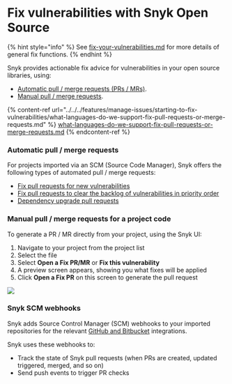# Fix vulnerabilities with Snyk Open Source

{% hint style="info" %}
See [fix-your-vulnerabilities.md](../../../features/manage-issues/starting-to-fix-vulnerabilities/fix-your-vulnerabilities.md "mention") for more details of general fix functions.
{% endhint %}

Snyk provides actionable fix advice for vulnerabilities in your open source libraries, using:

* [Automatic pull / merge requests (PRs / MRs)](./#automatic-pull-merge-requests).
* [Manual pull / merge requests](./#manual-pull-merge-requests-for-a-project-code).

{% content-ref url="../../../features/manage-issues/starting-to-fix-vulnerabilities/what-languages-do-we-support-fix-pull-requests-or-merge-requests.md" %}
[what-languages-do-we-support-fix-pull-requests-or-merge-requests.md](../../../features/manage-issues/starting-to-fix-vulnerabilities/what-languages-do-we-support-fix-pull-requests-or-merge-requests.md)
{% endcontent-ref %}

### **Automatic pull / merge requests**

For projects imported via an SCM (Source Code Manager), Snyk offers the following types of automated pull / merge requests:

* [Fix pull requests for new vulnerabilities](https://docs.snyk.io/snyk-open-source/open-source-basics/fix-pull-requests-for-new-vulnerabilities)
* [Fix pull requests to clear the backlog of vulnerabilities in priority order](fix-pull-requests-for-known-vulnerabilities-backlog.md)
* [Dependency upgrade pull requests](https://docs.snyk.io/snyk-open-source/dependency-management/upgrading-dependencies-with-automatic-prs)

### Manual pull / merge requests for a project code

To generate a PR / MR directly from your project, using the Snyk UI:

1. Navigate to your project from the project list
2. Select the file
3. Select **Open a Fix PR/MR** or **Fix this vulnerability**
4. A preview screen appears, showing you what fixes will be applied
5. Click **Open a Fix PR** on this screen to generate the pull request

![](../../../.gitbook/assets/image18.png)

### Snyk SCM webhooks

Snyk adds Source Control Manager (SCM) webhooks to your imported repositories for the relevant [GitHub and Bitbucket](../../../integrations/git-repository-scm-integrations/) integrations.

Snyk uses these webhooks to:

* Track the state of Snyk pull requests (when PRs are created, updated triggered, merged, and so on)
* Send push events to trigger PR checks
